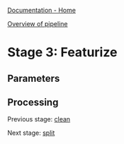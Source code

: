 [Documentation - Home](../../index.md)

[Overview of pipeline](03_pipeline.md)

# Stage 3: Featurize



## Parameters

## Processing


Previous stage: [clean](02_clean.md)

Next stage: [split](04_split.md)

